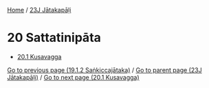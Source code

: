 
[Home](/) / [23J Jātakapāḷi](/tipitaka/23J.md)

# 20 Sattatinipāta

* [20.1 Kusavagga](/tipitaka/23J/20/20.1.md)

[Go to previous page (19.1.2 Saṅkiccajātaka)](/tipitaka/23J/19/19.1/19.1.2.md) / [Go to parent page (23J Jātakapāḷi)](/tipitaka/23J/0.md) / [Go to next page (20.1 Kusavagga)](/tipitaka/23J/20/20.1.md)


